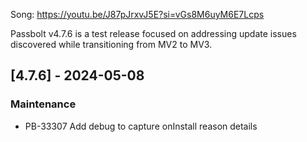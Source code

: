Song: https://youtu.be/J87pJrxvJ5E?si=vGs8M6uyM6E7Lcps

Passbolt v4.7.6 is a test release focused on addressing update issues discovered while transitioning from MV2 to MV3.

## [4.7.6] - 2024-05-08
### Maintenance
- PB-33307 Add debug to capture onInstall reason details